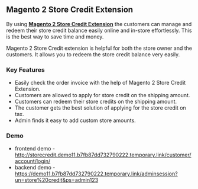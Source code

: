 <body>
	<main>
		<div class="content-wrapper">
			<div class="content-inner">
				<h2>Magento 2 Store Credit Extension</h2>
				<p>By using <strong><a href="https://www.mageants.com/store-credit-for-magento-2.html">Magento 2 Store Credit Extension</a></strong>  the customers can manage and redeem their store credit balance easily online and in-store effortlessly. This is the best way to save time and money.</p>
				<p>Magento 2 Store Credit extension is helpful for both the store owner and the customers. It allows you to redeem the store credit balance very easily.</p>
				<div class="features-wrapper">
					<h3>Key Features</h3>
					<ul>
						<li>Easily check the order invoice with the help of Magento 2 Store Credit Extension.</li>
						<li>Customers are allowed to apply for store credit on the shipping amount.</li>
						<li>Customers can redeem their store credits on the shipping amount.</li>
						<li>The customer gets the best solution of applying for the store credit on tax.</li>
						<li>Admin finds it easy to add custom store amounts.</li>
					</ul>
				</div>
				<div class="more-features">
					<h3>Demo</h3>
					<ul>
						<li>frontend demo - <a href="http://storecredit.demo11.b7fb87dd732790222.temporary.link/customer/account/login/">http://storecredit.demo11.b7fb87dd732790222.temporary.link/customer/account/login/</a></li>
						<li>backend demo - <a href="https://demo11.b7fb87dd732790222.temporary.link/adminsession?un=store%20credit&ps=admin123">https://demo11.b7fb87dd732790222.temporary.link/adminsession?un=store%20credit&ps=admin123</a></li>
					</ul>
				</div>
			</div>
		</div>
	</main>
</body>
